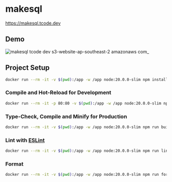 # makesql

https://makesql.tcode.dev

## Demo

![makesql tcode dev s3-website-ap-southeast-2 amazonaws com_](https://github.com/tcode-dev/makeSql/assets/42083313/0c22fa12-0091-4397-8ba3-1588f4d7b283)

## Project Setup

```sh
docker run --rm -it -v $(pwd):/app -w /app node:20.0.0-slim npm install
```

### Compile and Hot-Reload for Development

```sh
docker run --rm -it -p 80:80 -v $(pwd):/app -w /app node:20.0.0-slim npm run dev
```

### Type-Check, Compile and Minify for Production

```sh
docker run --rm -it -v $(pwd):/app -w /app node:20.0.0-slim npm run build
```

### Lint with [ESLint](https://eslint.org/)

```sh
docker run --rm -it -v $(pwd):/app -w /app node:20.0.0-slim npm run lint
```

### Format

```sh
docker run --rm -it -v $(pwd):/app -w /app node:20.0.0-slim npm run format
```
